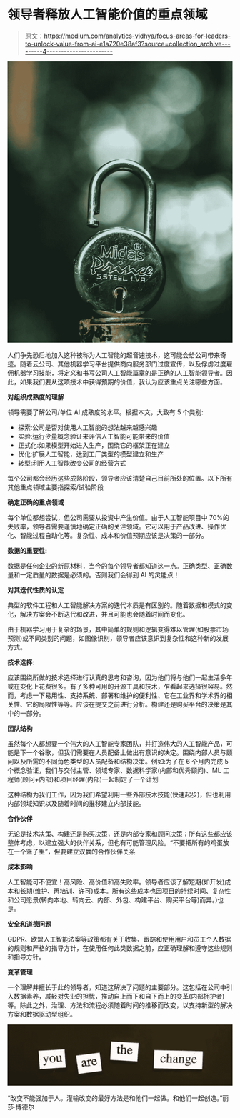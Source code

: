 # 领导者释放人工智能价值的重点领域

> 原文：<https://medium.com/analytics-vidhya/focus-areas-for-leaders-to-unlock-value-from-ai-e1a720e38af3?source=collection_archive---------4----------------------->

![](img/125b57550f883ac2d772f7026d13ba51.png)

人们争先恐后地加入这种被称为人工智能的超音速技术，这可能会给公司带来奇迹。随着云公司、其他机器学习平台提供商向服务部门过度宣传，以及俘虏过度雇佣机器学习技能，将定义和书写公司人工智能篇章的是正确的人工智能领导者。因此，如果我们要从这项技术中获得预期的价值，我认为应该重点关注哪些方面。

**对组织成熟度的理解**

领导需要了解公司/单位 AI 成熟度的水平。根据本文，大致有 5 个类别:

*   探索:公司是否对使用人工智能的想法越来越感兴趣
*   实验:运行少量概念验证来评估人工智能可能带来的价值
*   正式化:如果模型开始进入生产，围绕它的框架正在建立
*   优化:扩展人工智能，达到工厂类型的模型建立和生产
*   转型:利用人工智能改变公司的经营方式

每个公司都会经历这些成熟阶段，领导者应该清楚自己目前所处的位置。以下所有其他重点领域主要指探索/试验阶段

**确定正确的重点领域**

每个单位都想尝试，但公司需要从投资中产生价值。由于人工智能项目中 70%的失败率，领导者需要谨慎地确定正确的关注领域。它可以用于产品改进、操作优化、智能过程自动化等。复杂性、成本和价值预期应该是决策的一部分。

**数据的重要性:**

数据是任何企业的新原材料，当今的每个领导者都知道这一点。正确类型、正确数量和一定质量的数据是必须的。否则我们会得到 AI 的灵能点！

**对其迭代性质的认定**

典型的软件工程和人工智能解决方案的迭代本质是有区别的。随着数据和模式的变化，解决方案会不断迭代和改进，并且可能也会随着时间而变化。

由于机器学习用于复杂的场景，其中简单的规则和逻辑变得难以管理(如股票市场预测)或不同类别的问题，如图像识别，领导者应该意识到复杂性和这种新的发展方式。

**技术选择:**

应该围绕所做的技术选择进行认真的思考和咨询，因为他们将与他们一起生活多年或在变化上花费很多。有了多种可用的开源工具和技术，乍看起来选择很容易。然而，考虑一下易用性、支持系统、部署和维护的便利性、它在工业界和学术界的相关性、它的局限性等等。应该在提交之前进行分析。构建还是购买平台的决策是其中的一部分。

**团队结构**

虽然每个人都想要一个伟大的人工智能专家团队，并打造伟大的人工智能产品，可能是下一个谷歌，但我们需要在人员配备上做出有意识的决定。围绕内部人员与顾问以及所需的不同角色类型的人员配备和结构决策。例如:为了在 6 个月内完成 5 个概念验证，我们与交付主管、领域专家、数据科学家(内部和优秀顾问)、ML 工程师(顾问+内部)和项目经理(内部)一起制定了一个计划

这种结构为我们工作，因为我们希望利用一些外部技术技能(快速起步)，但也利用内部领域知识以及随着时间的推移建立内部技能。

**合作伙伴**

无论是技术决策、构建还是购买决策，还是内部专家和顾问决策；所有这些都应该整体考虑，以建立强大的伙伴关系，但也有可能管理风险。“不要把所有的鸡蛋放在一个篮子里”，但要建立双赢的合作伙伴关系

**成本影响**

人工智能可不便宜！高风险、高价值和高失败率。领导者应该了解短期(如开发)成本和长期(维护、再培训、许可)成本。所有这些成本也因项目的持续时间、复杂性和公司愿景(转向本地、转向云、内部、外包、构建平台、购买平台等)而异。)也是。

**安全和道德问题**

GDPR、欧盟人工智能法案等政策都有关于收集、跟踪和使用用户和员工个人数据的规则和严格的指导方针，在使用任何此类数据之前，应正确理解和遵守这些规则和指导方针。

**变革管理**

一个理解并擅长于此的领导者，知道这解决了问题的主要部分。这包括在公司中引入数据素养，减轻对失业的担忧，推动自上而下和自下而上的变革(内部拥护者)等。除此之外，治理、方法和流程必须随着时间的推移而改变，以支持新型的解决方案和数据驱动型组织。

![](img/dcc304065151c92390c97ac617607f13.png)

“改变不能强加于人。灌输改变的最好方法是和他们一起做。和他们一起创造。”丽莎·博德尔